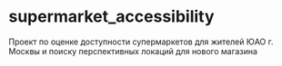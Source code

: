 # supermarket_accessibility
Проект по оценке доступности супермаркетов для жителей ЮАО г. Москвы и поиску перспективных локаций для нового магазина
